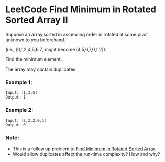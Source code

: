 # LeetCode Find Minimum in Rotated Sorted Array II
Suppose an array sorted in ascending order is rotated at some pivot unknown to you beforehand.

(i.e.,  [0,1,2,4,5,6,7] might become  [4,5,6,7,0,1,2]).

Find the minimum element.

The array may contain duplicates.

### Example 1:
```
Input: [1,3,5]
Output: 1
```

### Example 2:
```
Input: [2,2,2,0,1]
Output: 0
```

### Note:

* This is a follow up problem to [Find Minimum in Rotated Sorted Array](https://leetcode.com/problems/find-minimum-in-rotated-sorted-array/description/).
* Would allow duplicates affect the run-time complexity? How and why?